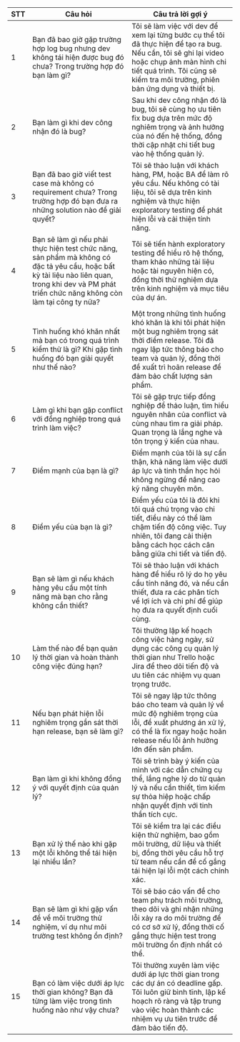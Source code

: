 | **STT** | **Câu hỏi**                                                                                                                                                                   | **Câu trả lời gợi ý**                                                                                                                                                                                                                 |
|---------|---------------------------------------------------------------------------------------------------------------------------------------------------------------------------------|-------------------------------------------------------------------------------------------------------------------------------------------------------------------------------------|
| 1       | Bạn đã bao giờ gặp trường hợp log bug nhưng dev không tái hiện được bug đó chưa? Trong trường hợp đó bạn làm gì?                                                                  | Tôi sẽ làm việc với dev để xem lại từng bước cụ thể tôi đã thực hiện để tạo ra bug. Nếu cần, tôi sẽ ghi lại video hoặc chụp ảnh màn hình chi tiết quá trình. Tôi cũng sẽ kiểm tra môi trường, phiên bản ứng dụng và thiết bị. |
| 2       | Bạn làm gì khi dev công nhận đó là bug?                                                                                                                                          | Sau khi dev công nhận đó là bug, tôi sẽ cùng họ ưu tiên fix bug dựa trên mức độ nghiêm trọng và ảnh hưởng của nó đến hệ thống, đồng thời cập nhật chi tiết bug vào hệ thống quản lý.                                       |
| 3       | Bạn đã bao giờ viết test case mà không có requirement chưa? Trong trường hợp đó bạn đưa ra những solution nào để giải quyết?                                                      | Tôi sẽ thảo luận với khách hàng, PM, hoặc BA để làm rõ yêu cầu. Nếu không có tài liệu, tôi sẽ dựa trên kinh nghiệm và thực hiện exploratory testing để phát hiện lỗi và cải thiện tính năng.                               |
| 4       | Bạn sẽ làm gì nếu phải thực hiện test chức năng, sản phẩm mà không có đặc tả yêu cầu, hoặc bất kỳ tài liệu nào liên quan, trong khi dev và PM phát triển chức năng không còn làm tại công ty nữa? | Tôi sẽ tiến hành exploratory testing để hiểu rõ hệ thống, tham khảo những tài liệu hoặc tài nguyên hiện có, đồng thời thử nghiệm dựa trên kinh nghiệm và mục tiêu của dự án.                                              |
| 5       | Tình huống khó khăn nhất mà bạn có trong quá trình kiểm thử là gì? Khi gặp tình huống đó bạn giải quyết như thế nào?                                                              | Một trong những tình huống khó khăn là khi tôi phát hiện một bug nghiêm trọng sát thời điểm release. Tôi đã ngay lập tức thông báo cho team và quản lý, đồng thời đề xuất trì hoãn release để đảm bảo chất lượng sản phẩm. |
| 6       | Làm gì khi bạn gặp conflict với đồng nghiệp trong quá trình làm việc?                                                                                                             | Tôi sẽ gặp trực tiếp đồng nghiệp để thảo luận, tìm hiểu nguyên nhân của conflict và cùng nhau tìm ra giải pháp. Quan trọng là lắng nghe và tôn trọng ý kiến của nhau.                                                      |
| 7       | Điểm mạnh của bạn là gì?                                                                                                                                                         | Điểm mạnh của tôi là sự cẩn thận, khả năng làm việc dưới áp lực và tinh thần học hỏi không ngừng để nâng cao kỹ năng chuyên môn.                                                                                           |
| 8       | Điểm yếu của bạn là gì?                                                                                                                                                          | Điểm yếu của tôi là đôi khi tôi quá chú trọng vào chi tiết, điều này có thể làm chậm tiến độ công việc. Tuy nhiên, tôi đang cải thiện bằng cách học cách cân bằng giữa chi tiết và tiến độ.                               |
| 9       | Bạn sẽ làm gì nếu khách hàng yêu cầu một tính năng mà bạn cho rằng không cần thiết?                                                                                                | Tôi sẽ thảo luận với khách hàng để hiểu rõ lý do họ yêu cầu tính năng đó, và nếu cần thiết, đưa ra các phân tích về lợi ích và chi phí để giúp họ đưa ra quyết định cuối cùng.                                               |
| 10      | Làm thế nào để bạn quản lý thời gian và hoàn thành công việc đúng hạn?                                                                                                            | Tôi thường lập kế hoạch công việc hàng ngày, sử dụng các công cụ quản lý thời gian như Trello hoặc Jira để theo dõi tiến độ và ưu tiên các nhiệm vụ quan trọng trước.                                                      |
| 11      | Nếu bạn phát hiện lỗi nghiêm trọng gần sát thời hạn release, bạn sẽ làm gì?                                                                                                        | Tôi sẽ ngay lập tức thông báo cho team và quản lý về mức độ nghiêm trọng của lỗi, đề xuất phương án xử lý, có thể là fix ngay hoặc hoãn release nếu lỗi ảnh hưởng lớn đến sản phẩm.                                          |
| 12      | Bạn làm gì khi không đồng ý với quyết định của quản lý?                                                                                                                           | Tôi sẽ trình bày ý kiến của mình với các dẫn chứng cụ thể, lắng nghe lý do từ quản lý và nếu cần thiết, tìm kiếm sự thỏa hiệp hoặc chấp nhận quyết định với tinh thần tích cực.                                               |
| 13      | Bạn xử lý thế nào khi gặp một lỗi không thể tái hiện lại nhiều lần?                                                                                                               | Tôi sẽ kiểm tra lại các điều kiện thử nghiệm, bao gồm môi trường, dữ liệu và thiết bị, đồng thời yêu cầu hỗ trợ từ team nếu cần để cố gắng tái hiện lại lỗi một cách chính xác.                                             |
| 14      | Bạn sẽ làm gì khi gặp vấn đề về môi trường thử nghiệm, ví dụ như môi trường test không ổn định?                                                                                    | Tôi sẽ báo cáo vấn đề cho team phụ trách môi trường, theo dõi và ghi nhận những lỗi xảy ra do môi trường để có cơ sở xử lý, đồng thời cố gắng thực hiện test trong môi trường ổn định nhất có thể.                          |
| 15      | Bạn có làm việc dưới áp lực thời gian không? Bạn đã từng làm việc trong tình huống nào như vậy chưa?                                                                               | Tôi thường xuyên làm việc dưới áp lực thời gian trong các dự án có deadline gấp. Tôi luôn giữ bình tĩnh, lập kế hoạch rõ ràng và tập trung vào việc hoàn thành các nhiệm vụ ưu tiên trước để đảm bảo tiến độ.               |
